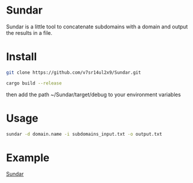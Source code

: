 # Sundar

Sundar is a little tool to concatenate subdomains with a domain and output the results in a file.

# Install 

```sh
git clone https://github.com/v7sr14ul2x9/Sundar.git
```

```sh
cargo build --release
```

then add the path ~/Sundar/target/debug to your environment variables

# Usage 

```sh
sundar -d domain.name -i subdomains_input.txt -o output.txt
```

# Example

[Sundar](https://cdn.discordapp.com/attachments/1240367765546598503/1240374701713260564/sundar.mp4?ex=66465475&is=664502f5&hm=895827544e377a3c614484c620c88566c93a4668a0a68816c6f4e518ae7b2603&)